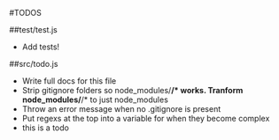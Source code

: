 #TODOS

##test/test.js
- Add tests!

##src/todo.js
- Write full docs for this file
- Strip gitignore folders so node_modules/**/* works. Tranform node_modules/**/* to just node_modules
- Throw an error message when no .gitignore is present
- Put regexs at the top into a variable for when they become complex
- this is a todo
